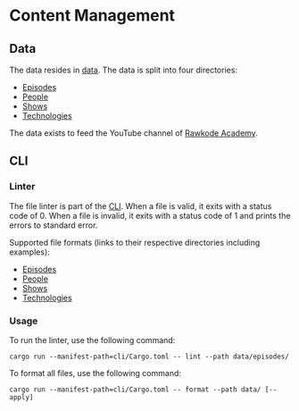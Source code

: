 # Content Management

## Data

The data resides in [data](data). The data is split into four directories:

* [Episodes](data/episodes/)
* [People](data/people/)
* [Shows](data/shows/)
* [Technologies](data/technologies/)

The data exists to feed the YouTube channel of [Rawkode Academy](https://www.youtube.com/c/rawkode).

## CLI

### Linter

The file linter is part of the [CLI](cli). When a file is valid, it exits with a status code of 0. When a file is invalid, it exits with a status code of 1 and prints the errors to standard error.

Supported file formats (links to their respective directories including examples):

* [Episodes](data/episodes/)
* [People](data/people/)
* [Shows](data/shows/)
* [Technologies](data/technologies/)

### Usage

To run the linter, use the following command:

```shell
cargo run --manifest-path=cli/Cargo.toml -- lint --path data/episodes/
```

To format all files, use the following command:

```shell
cargo run --manifest-path=cli/Cargo.toml -- format --path data/ [--apply]
```
